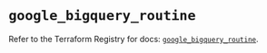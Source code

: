 # `google_bigquery_routine`

Refer to the Terraform Registry for docs: [`google_bigquery_routine`](https://registry.terraform.io/providers/hashicorp/google/5.42.0/docs/resources/bigquery_routine).
